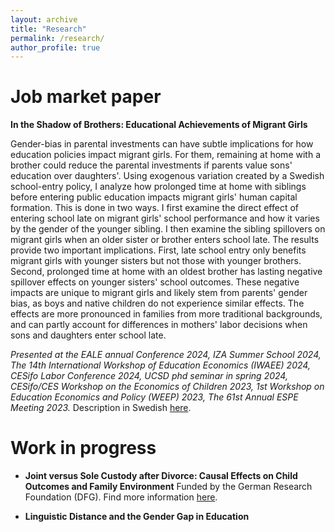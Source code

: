 ```yaml
---
layout: archive
title: "Research"
permalink: /research/
author_profile: true
---
```


# Job market paper

**In the Shadow of Brothers: Educational Achievements of Migrant Girls**

Gender-bias in parental investments can have subtle implications for how education policies impact migrant girls. For them, remaining at home with a brother could reduce the parental investments if parents value sons' education over daughters'. Using exogenous variation created by a Swedish school-entry policy, I analyze how prolonged time at home with siblings before entering public education impacts migrant girls' human capital formation. This is done in two ways. I first examine the direct effect of entering school late on migrant girls' school performance and how it varies by the gender of the younger sibling. I then examine the sibling spillovers on migrant girls when an older sister or brother enters school late. The results provide two important implications. First, late school entry only benefits migrant girls with younger sisters but not those with younger brothers. Second, prolonged time at home with an oldest brother has lasting negative spillover effects on younger sisters' school outcomes. These negative impacts are unique to migrant girls and likely stem from parents' gender bias, as boys and native children do not experience similar effects. The effects are more pronounced in families from more traditional backgrounds, and can partly account for differences in mothers' labor decisions when sons and daughters enter school late. 

*Presented at the EALE annual Conference 2024, IZA Summer School 2024, The 14th International Workshop of Education Economics (IWAEE) 2024, CESifo Labor Conference 2024, UCSD phd seminar in spring 2024, CESifo/CES Workshop on the Economics of Children 2023, 1st Workshop on Education Economics and Policy (WEEP) 2023, The 61st Annual ESPE Meeting 2023.*  Description in Swedish [here](https://www.ifau.se/Forskning/Pa-gang/Utbildningspolitik/hur-paverkas-barn-med-invandrarbakgrund-av-att-borja-skolan-tidigare/).

# Work in progress

* **Joint versus Sole Custody after Divorce: Causal Effects on Child Outcomes and Family Environment**
Funded by the German Research Foundation (DFG). Find more information [here](https://www.ifo.de/en/project/2021-07-01/joint-versus-sole-custody-after-divorce-causal-effects-child-outcomes-and-family). 

* **Linguistic Distance and the Gender Gap in Education**
